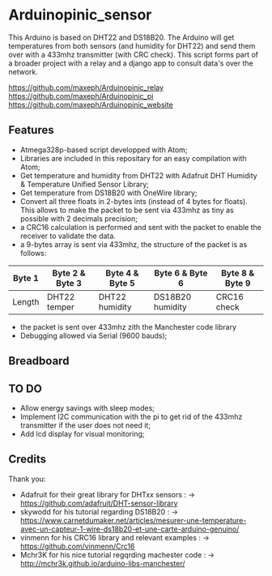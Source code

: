 # Arduinopinic_sensor
This Arduino is based on DHT22 and DS18B20. The Arduino will get temperatures from both sensors (and humidity for DHT22) and send them over with a 433mhz transmitter (with CRC check). This script forms part of a broader project with a relay and a django app to consult data's over the network.

https://github.com/maxeph/Arduinopinic_relay
https://github.com/maxeph/Arduinopinic_pi
https://github.com/maxeph/Arduinopinic_website


## Features

- Atmega328p-based script developped with Atom;
- Libraries are included in this repositary for an easy compilation with Atom;
- Get temperature and humidity from DHT22 with Adafruit DHT Humidity & Temperature Unified Sensor Library;
- Get temperature from DS18B20 with OneWire library;
- Convert all three floats in 2-bytes ints (instead of 4 bytes for floats). This allows to make the packet to be sent via 433mhz as tiny as possible with 2 decimals precision;
- a CRC16 calculation is performed and sent with the packet to enable the receiver to validate the data.
- a 9-bytes array is sent via 433mhz, the structure of the packet is as follows:

| Byte 1  | Byte 2 & Byte 3 | Byte 4 & Byte 5 |  Byte 6 & Byte 6 | Byte 8 & Byte 9|
| ------------- | ------------- | ------------- | ------------- | ------------- |
| Length  | DHT22 temper | DHT22 humidity | DS18B20 humidity | CRC16 check
- the packet is sent over 433mhz zith the Manchester code library
- Debugging allowed via Serial (9600 bauds);


## Breadboard




## TO DO
- Allow energy savings with sleep modes;
- Implement I2C communication with the pi to get rid of the 433mhz transmitter if the user does not need it;
- Add lcd display for visual monitoring;


## Credits

Thank you:
- Adafruit for their great library for DHTxx sensors :
	-> https://github.com/adafruit/DHT-sensor-library
- skywodd for his tutorial regarding DS18B20 :
	-> https://www.carnetdumaker.net/articles/mesurer-une-temperature-avec-un-capteur-1-wire-ds18b20-et-une-carte-arduino-genuino/
- vinmenn for his CRC16 library and relevant examples :
	-> https://github.com/vinmenn/Crc16
- Mchr3K for his nice tutorial regqrding machester code :
		-> http://mchr3k.github.io/arduino-libs-manchester/
